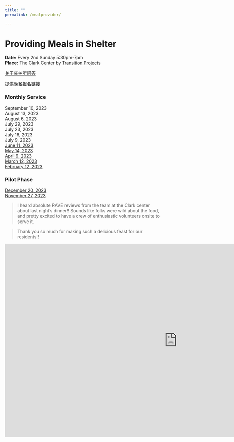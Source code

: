 ```yaml
---
title: ""
permalink: /mealprovider/

---
```


# Providing Meals in Shelter

**Date:** Every 2nd Sunday 5:30pm-7pm  
**Place:** The Clark Center by [Transition Projects](https://www.tprojects.org/)  


[关于庇护所问答](https://www.tprojects.org/sites/default/files/2020-05/FAQ%20Clark%20Center%20May%202020.pdf)

[提供晚餐报名链接](https://signup.com/client/invitation2/secure/114701245205736806/false#/invitation)

### Monthly Service

September 10, 2023  
August 13, 2023  
August 6, 2023  
July 29, 2023  
July 23, 2023  
July 16, 2023  
July 9, 2023  
[June 11, 2023](https://pdxchinese.org/providing_meal_at_shelter-june2023/)  
[May 14, 2023](https://pdxchinese.org/providing_meal_at_shelter-may2023/)  
[April 9, 2023](https://pdxchinese.org/providing_meal_at_shelter-apr2023/)  
[March 12, 2023](https://pdxchinese.org/providing_meal_at_shelter-mar2023/)  
[February 12, 2023](https://pdxchinese.org/providing_meal_at_shelter-feb2023/)  

### Pilot Phase

[December 20, 2023](https://pdxchinese.org/providing_meal_at_shelter-dec2022/)  
[November 27, 2023](https://pdxchinese.org/providing_meal_at_shelter-nov2022/)  

> I heard absolute RAVE reviews from the team at the Clark center about last night’s dinner!! Sounds like folks were wild about the food, and pretty excited to have a crew of enthusiastic volunteers onsite to serve it.

> Thank you so much for making such a delicious feast for our residents!!

<iframe width="1100" height="619" src="https://www.youtube.com/embed/sARAXyYELSI" title="Oregon Chinese Coalition Volunteer Activity 11/27/22 | The Clark Center by Transition Projects" frameborder="0" allow="accelerometer; autoplay; clipboard-write; encrypted-media; gyroscope; picture-in-picture; web-share" allowfullscreen></iframe>
